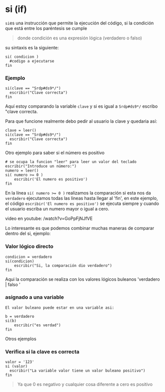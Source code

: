 # si \(if\)

`si`es una instrucción que permite la ejecución del código, si la condición que está entre los paréntesis se cumple

> donde condición es una expresión lógica \(verdadero o falso\)

su sintaxis es la siguiente:

```
si( condicion )
  #codigo a ejecutarse
fin
```

### Ejemplo

```
si(clave == "Srdp#ds9*/")
  escribir("Clave correcta")
fin
```

Aquí estoy comparando la variable  `clave` y si es igual a `Srdp#ds9*/` escribo "clave correcta.

Para que funcione realmente debo pedir al usuario la clave y quedaria así:

```
clave = leer()
si(clave == "Srdp#ds9*/")
  escribir("Clave correcta")
fin
```

Otro ejemplo para saber si el número es positivo

```
# se ocupa la funcion "leer" para leer un valor del teclado
escribir("Introduce un número:")
numero = leer()
si( numero >= 0 )
	escribir('El numero es positivo')
fin
```

En la línea `si( numero >= 0 )` realizamos la comparación si esta nos da `verdadero` ejecutamos todas las lineas hasta llegar al 'fin', en este ejemplo, el código `escribir('El numero es positivo')` se ejecuta siempre y cuando el usuario escriba un numero mayor o igual a cero.

video en youtube: /watch?v=GoPpFjNJfVE

Lo interesante es que podemos combinar muchas maneras de comparar dentro del si, ejemplo:

### Valor lógico directo

```
condicion = verdadero
si(condicion)
    escribir("Si, la comparación dio verdadero")
fin
```

Aqui la comparación se realiza con los valores lógicos buleanos 'verdadero \| falso '

### asignado a una variable

```
El valor buleano puede estar en una variable asi: 

b = verdadero
si(b)
    escribir("es verdad")
fin
```

Otros ejemplos

### Verifica si la clave es correcta

```
valor = '123'
si (valor) 
  escribir("La variable valor tiene un valor buleano positivo")
fin
```

> Ya que 0 es negativo y cualquier cosa diferente a cero es positivo



